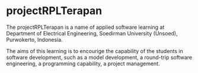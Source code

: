 projectRPLTerapan
=================

The projectRPLTerapan is a name of applied software learning at Department of Electrical Engineering, Soedirman University (Unsoed), Purwokerto, Indonesia.

The aims of this learning is to encourige the capability of the students in software development, such as a model development, a round-trip software engineering, a programming capability, a project management.




